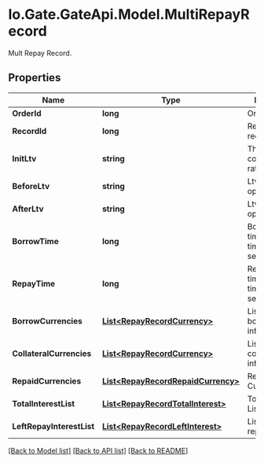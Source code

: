 
# Io.Gate.GateApi.Model.MultiRepayRecord

Mult Repay Record.

## Properties

Name | Type | Description | Notes
------------ | ------------- | ------------- | -------------
**OrderId** | **long** | Order ID. | [optional] 
**RecordId** | **long** | Repayment record ID. | [optional] 
**InitLtv** | **string** | The initial collateralization rate. | [optional] 
**BeforeLtv** | **string** | Ltv before the operation. | [optional] 
**AfterLtv** | **string** | Ltv after the operation. | [optional] 
**BorrowTime** | **long** | Borrowing time, timestamp in seconds. | [optional] 
**RepayTime** | **long** | Repayment time, timestamp in seconds. | [optional] 
**BorrowCurrencies** | [**List&lt;RepayRecordCurrency&gt;**](RepayRecordCurrency.md) | List of borrowing information. | [optional] 
**CollateralCurrencies** | [**List&lt;RepayRecordCurrency&gt;**](RepayRecordCurrency.md) | List of collateral information. | [optional] 
**RepaidCurrencies** | [**List&lt;RepayRecordRepaidCurrency&gt;**](RepayRecordRepaidCurrency.md) | Repay Currency List. | [optional] 
**TotalInterestList** | [**List&lt;RepayRecordTotalInterest&gt;**](RepayRecordTotalInterest.md) | Total Interest List. | [optional] 
**LeftRepayInterestList** | [**List&lt;RepayRecordLeftInterest&gt;**](RepayRecordLeftInterest.md) | List of left repay interest. | [optional] 

[[Back to Model list]](../README.md#documentation-for-models)
[[Back to API list]](../README.md#documentation-for-api-endpoints)
[[Back to README]](../README.md)
